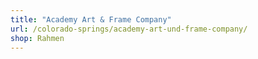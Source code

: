 ```yaml
---
title: "Academy Art & Frame Company"
url: /colorado-springs/academy-art-und-frame-company/
shop: Rahmen
---
```

